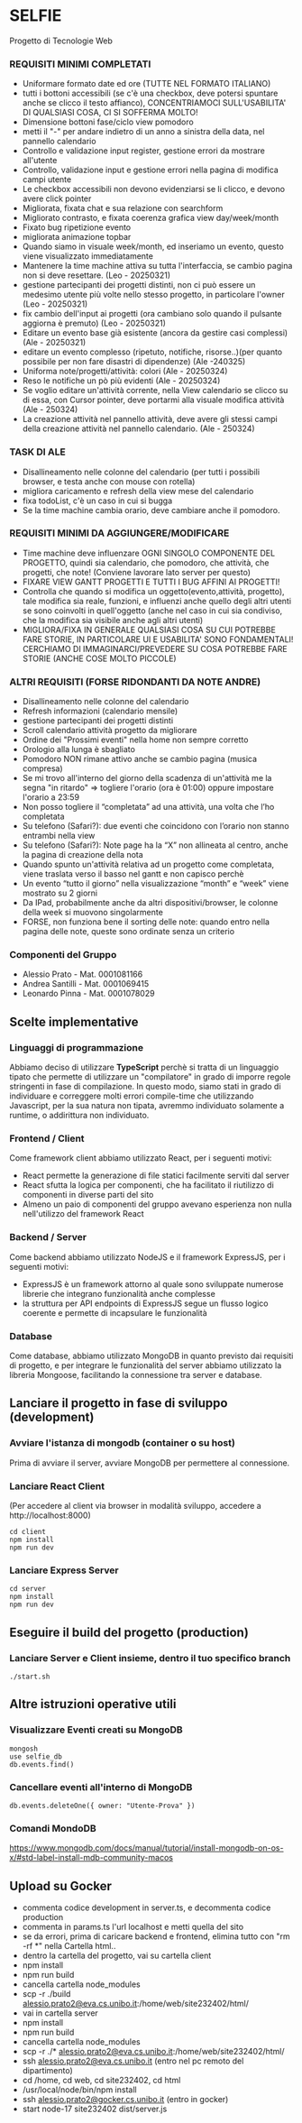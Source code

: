 # SELFIE

Progetto di Tecnologie Web

### REQUISITI MINIMI COMPLETATI

-   Uniformare formato date ed ore (TUTTE NEL FORMATO ITALIANO) 
-   tutti i bottoni accessibili (se c'è una checkbox, deve potersi spuntare anche se clicco il testo
    affianco), CONCENTRIAMOCI SULL'USABILITA' DI QUALSIASI COSA, CI SI SOFFERMA MOLTO! 
-   Dimensione bottoni fase/ciclo view pomodoro 
-   metti il "-" per andare indietro di un anno a sinistra della data, nel pannello calendario 
-   Controllo e validazione input register, gestione errori da mostrare all'utente 
-   Controllo, validazione input e gestione errori nella pagina di modifica campi utente 
-   Le checkbox accessibili non devono evidenziarsi se li clicco, e devono avere click pointer 
-   Migliorata, fixata chat e sua relazione con searchform 
-   Migliorato contrasto, e fixata coerenza grafica view day/week/month 
-   Fixato bug ripetizione evento 
-   migliorata animazione topbar 
-   Quando siamo in visuale week/month, ed inseriamo un evento, questo viene visualizzato
    immediatamente 
-   Mantenere la time machine attiva su tutta l'interfaccia, se cambio pagina non si deve resettare.
    (Leo - 20250321)
-   gestione partecipanti dei progetti distinti, non ci può essere un medesimo utente più volte
    nello stesso progetto, in particolare l'owner (Leo - 20250321)
-   fix cambio dell'input ai progetti (ora cambiano solo quando il pulsante aggiorna è premuto)
    (Leo - 20250321)
-   Editare un evento base già esistente (ancora da gestire casi complessi) (Ale - 20250321)
- editare un evento complesso (ripetuto, notifiche, risorse..)(per quanto possibile per non fare disastri di dipendenze) (Ale -240325) 
-   Uniforma note/progetti/attività: colori (Ale - 20250324)
- Reso le notifiche un pò più evidenti (Ale - 20250324)
- Se voglio editare un'attività corrente, nella View calendario se clicco su di essa, con Cursor pointer, deve portarmi alla visuale modifica attività (Ale - 250324)
-   La creazione attività nel pannello attività, deve avere gli stessi campi della creazione
    attività nel pannello calendario. (Ale - 250324)

### TASK DI ALE
-   Disallineamento nelle colonne del calendario (per tutti i possibili browser, e testa anche con
    mouse con rotella)
 -  migliora caricamento e refresh della view mese del calendario
 -   fixa todoList, c'è un caso in cui si bugga
 -   Se la time machine cambia orario, deve cambiare anche il pomodoro.


### REQUISITI MINIMI DA AGGIUNGERE/MODIFICARE
-   Time machine deve influenzare OGNI SINGOLO COMPONENTE DEL PROGETTO, quindi sia calendario, che
    pomodoro, che attività, che progetti, che note! (Conviene lavorare lato server per questo)
-   FIXARE VIEW GANTT PROGETTI E TUTTI I BUG AFFINI AI PROGETTI!
-   Controlla che quando si modifica un oggetto(evento,attività, progetto), tale modifica sia reale,
    funzioni, e influenzi anche quello degli altri utenti se sono coinvolti in quell'oggetto (anche nel
    caso in cui sia condiviso, che la modifica sia visibile anche agli altri utenti)
-   MIGLIORA/FIXA IN GENERALE QUALSIASI COSA SU CUI POTREBBE FARE STORIE, IN PARTICOLARE UI E
    USABILITA' SONO FONDAMENTALI! CERCHIAMO DI IMMAGINARCI/PREVEDERE SU COSA POTREBBE FARE STORIE
    (ANCHE COSE MOLTO PICCOLE)

### ALTRI REQUISITI (FORSE RIDONDANTI DA NOTE ANDRE)

-   Disallineamento nelle colonne del calendario
-   Refresh informazioni (calendario mensile)
-   gestione partecipanti dei progetti distinti
-   Scroll calendario attività progetto da migliorare
-   Ordine dei "Prossimi eventi" nella home non sempre corretto
-   Orologio alla lunga è sbagliato
-   Pomodoro NON rimane attivo anche se cambio pagina (musica compresa)
-   Se mi trovo all'interno del giorno della scadenza di un'attività me la segna "in ritardo" =>
    togliere l'orario (ora è 01:00) oppure impostare l'orario a 23:59
-   Non posso togliere il “completata” ad una attività, una volta che l’ho completata
-   Su telefono (Safari?): due eventi che coincidono con l’orario non stanno entrambi nella view
-   Su telefono (Safari?): Note page ha la “X” non allineata al centro, anche la pagina di creazione
    della nota
-   Quando spunto un'attività relativa ad un progetto come completata, viene traslata verso il basso
    nel gantt e non capisco perchè
-   Un evento “tutto il giorno” nella visualizzazione “month” e “week” viene mostrato su 2 giorni
-   Da IPad, probabilmente anche da altri dispositivi/browser, le colonne della week si muovono
    singolarmente
-   FORSE, non funziona bene il sorting delle note: quando entro nella pagina delle note, queste
    sono ordinate senza un criterio

### Componenti del Gruppo

-   Alessio Prato - Mat. 0001081166
-   Andrea Santilli - Mat. 0001069415
-   Leonardo Pinna - Mat. 0001078029

## Scelte implementative

### Linguaggi di programmazione

Abbiamo deciso di utilizzare **TypeScript** perchè si tratta di un linguaggio tipato che permette di
utilizzare un "compilatore" in grado di imporre regole stringenti in fase di compilazione. In questo
modo, siamo stati in grado di individuare e correggere molti errori compile-time che utilizzando
Javascript, per la sua natura non tipata, avremmo individuato solamente a runtime, o addirittura non
individuato.

### Frontend / Client

Come framework client abbiamo utilizzato React, per i seguenti motivi:

-   React permette la generazione di file statici facilmente serviti dal server
-   React sfutta la logica per componenti, che ha facilitato il riutilizzo di componenti in diverse
    parti del sito
-   Almeno un paio di componenti del gruppo avevano esperienza non nulla nell'utilizzo del framework
    React

### Backend / Server

Come backend abbiamo utilizzato NodeJS e il framework ExpressJS, per i seguenti motivi:

-   ExpressJS è un framework attorno al quale sono sviluppate numerose librerie che integrano
    funzionalità anche complesse
-   la struttura per API endpoints di ExpressJS segue un flusso logico coerente e permette di
    incapsulare le funzionalità

### Database

Come database, abbiamo utilizzato MongoDB in quanto previsto dai requisiti di progetto, e per
integrare le funzionalità del server abbiamo utilizzato la libreria Mongoose, facilitando la
connessione tra server e database.

## Lanciare il progetto in fase di sviluppo (development)

### Avviare l'istanza di mongodb (container o su host)

Prima di avviare il server, avviare MongoDB per permettere al connessione.

### Lanciare React Client

(Per accedere al client via browser in modalità sviluppo, accedere a http://localhost:8000)

```(bash)
cd client
npm install
npm run dev
```

### Lanciare Express Server

```(bash)
cd server
npm install
npm run dev
```

## Eseguire il build del progetto (production)

### Lanciare Server e Client insieme, dentro il tuo specifico branch

```(bash)
./start.sh
```

## Altre istruzioni operative utili

### Visualizzare Eventi creati su MongoDB

```(bash)
mongosh
use selfie_db
db.events.find()
```

### Cancellare eventi all'interno di MongoDB

```(bash)
db.events.deleteOne({ owner: "Utente-Prova" })
```

### Comandi MondoDB

https://www.mongodb.com/docs/manual/tutorial/install-mongodb-on-os-x/#std-label-install-mdb-community-macos

## Upload su Gocker

- commenta codice development in server.ts, e decommenta codice production
- commenta in params.ts l'url localhost e metti quella del sito
- se da errori, prima di caricare backend e frontend, elimina tutto con "rm -rf *" nella
Cartella html..
- dentro la cartella del progetto, vai su cartella client
- npm install
- npm run build
- cancella cartella node_modules
- scp -r ./build alessio.prato2@eva.cs.unibo.it:/home/web/site232402/html/
- vai in cartella server
- npm install
- npm run build
- cancella cartella node_modules
- scp -r ./* alessio.prato2@eva.cs.unibo.it:/home/web/site232402/html/
- ssh alessio.prato2@eva.cs.unibo.it (entro nel pc remoto del dipartimento)
- cd /home, cd web, cd site232402, cd html
- /usr/local/node/bin/npm install
- ssh alessio.prato2@gocker.cs.unibo.it (entro in gocker)
- start node-17 site232402 dist/server.js

